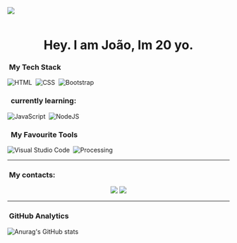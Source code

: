![](https://www.teslarati.com/wp-content/uploads/2022/03/Starbase-031622-NASASpaceflight-B4-S20-stacked-cryoproof-7-c.jpg)

<div align="center">
    <img style="" width="250">
</div>
<h1 align="center">Hey. I am João,  Im 20 yo.</h1>

### &nbsp;My Tech Stack
![HTML](https://img.shields.io/badge/HTML-239120?style=for-the-badge&logo=html5&logoColor=white)&nbsp;
![CSS](https://img.shields.io/badge/CSS-239120?&style=for-the-badge&logo=css3&logoColor=white)&nbsp;
![Bootstrap](https://img.shields.io/badge/Bootstrap-563D7C?style=for-the-badge&logo=bootstrap&logoColor=white)&nbsp;

### &nbsp; currently learning:
![JavaScript](https://img.shields.io/badge/JavaScript-F7DF1E?style=for-the-badge&logo=javascript&logoColor=black)&nbsp;
![NodeJS](https://img.shields.io/badge/Node.js-43853D?style=for-the-badge&logo=node.js&logoColor=white)&nbsp;


### &nbsp; My Favourite Tools
![Visual Studio Code](https://img.shields.io/badge/-Visual%20Studio%20Code-333333?style=flat&logo=visual-studio-code&logoColor=007ACC)&nbsp;
![Processing](https://img.shields.io/badge/-Processing-blue)&nbsp;

---
### &nbsp;My contacts:

<p align="center">
           <a href="https://www.instagram.com/vjoao675/?hl=en"><img src="https://img.shields.io/badge/Instagram-E4405F?style=for-the-badge&logo=instagram&logoColor=white"/></a>
    <a href="mailto:drvictor321@gmail.com"><img src="https://img.shields.io/badge/-drvictor321@gmail.com-D14836?style=flat-square&logo=Gmail&logoColor=white"/></a>

    
</p>

---
### &nbsp;GitHub Analytics
![Anurag's GitHub stats](https://github-readme-stats.vercel.app/api?username=joaoBRBR&show_icons=true&theme=radical)

